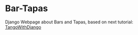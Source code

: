 # Bar-Tapas
Django Webpage about Bars and Tapas, based on next tutorial:
[TangoWithDjango](http://www.tangowithdjango.com/book17/)
